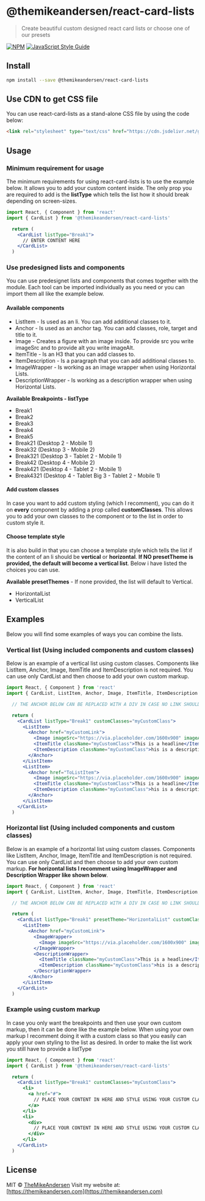 # @themikeandersen/react-card-lists

> Create beautiful custom designed react card lists or choose one of our presets

[![NPM](https://img.shields.io/npm/v/@themikeandersen/react-card-lists.svg)](https://www.npmjs.com/package/@themikeandersen/react-card-lists) [![JavaScript Style Guide](https://img.shields.io/badge/code_style-standard-brightgreen.svg)](https://standardjs.com)

## Install

```bash
npm install --save @themikeandersen/react-card-lists
```

## Use CDN to get CSS file
You can use react-card-lists as a stand-alone CSS file by using the code below:

```html
<link rel="stylesheet" type="text/css" href="https://cdn.jsdelivr.net/gh/WhereCanI/react-card-lists/src/cardStyle.css" />
```

## Usage
### Minimum requirement for usage
The minimum requirements for using react-card-lists is to use the example below. It allows you to add your custom content inside. The only prop you are required to add is the **listType** which tells the list how it should break depending on screen-sizes.

```jsx
import React, { Component } from 'react'
import { CardList } from '@themikeandersen/react-card-lists'

  return (
    <CardList listType="Break1">
      // ENTER CONTENT HERE
    </CardList>
  )
```

### Use predesigned lists and components
You can use predesignet lists and components that comes together with the module. Each tool can be imported individually as you need or you can import them all like the example below.

#### Available components
* ListItem - Is used as an li. You can add additional classes to it.
* Anchor - Is used as an anchor tag. You can add classes, role, target and title to it.
* Image - Creates a figure with an image inside. To provide src you write imageSrc and to provide alt you write imageAlt.
* ItemTitle - Is an H3 that you can add classes to.
* ItemDescription - Is a paragraph that you can add additional classes to.
* ImageWrapper - Is working as an image wrapper when using Horizontal Lists.
* DescriptionWrapper - Is working as a description wrapper when using Horizontal Lists.

**Available Breakpoints - listType**
* Break1
* Break2
* Break3
* Break4
* Break5
* Break21 (Desktop 2 - Mobile 1)
* Break32 (Desktop 3 - Mobile 2)
* Break321 (Desktop 3 - Tablet 2 - Mobile 1)
* Break42 (Desktop 4 - Mobile 2)
* Break421 (Desktop 4 - Tablet 2 - Mobile 1)
* Break4321 (Desktop 4 - Tablet Big 3 - Tablet 2 - Mobile 1)

#### Add custom classes
In case you want to add custom styling (which I recomment), you can do it on **every** component by adding a prop called **customClasses**. This allows you to add your own classes to the component or to the list in order to custom style it.

#### Choose template style
It is also build in that you can choose a template style which tells the list if the content of an li should be **vertical** or **horizontal**. **If NO presetTheme is provided, the default will become a vertical list**. Below i have listed the choices you can use.

**Available presetThemes** - If none provided, the list will default to Vertical.
* HorizontalList
* VerticalList

## Examples
Below you will find some examples of ways you can combine the lists.

### Vertical list (Using included components and custom classes)
Below is an example of a vertical list using custom classes. Components like ListItem, Anchor, Image, ItemTitle and ItemDescription is not required. You can use only CardList and then choose to add your own custom markup.

```jsx
import React, { Component } from 'react'
import { CardList, ListItem, Anchor, Image, ItemTitle, ItemDescription } from '@themikeandersen/react-card-lists'

  // THE ANCHOR BELOW CAN BE REPLACED WITH A DIV IN CASE NO LINK SHOULD BE PROVIDED

  return (
    <CardList listType="Break1" customClasses="myCustomClass">
      <ListItem>
        <Anchor href="myCustomLink">
          <Image imageSrc="https://via.placeholder.com/1600x900" imageAlt="Default Image alt" />
          <ItemTitle className="myCustomClass">This is a headline</ItemTitle>
          <ItemDescription className="myCustomClass">his is a description holding some of the description for each item.</ItemDescription>
        </Anchor>
      </ListItem>
      <ListItem>
        <Anchor href="ToListItem">
          <Image imageSrc="https://via.placeholder.com/1600x900" imageAlt="Default Image alt" />
          <ItemTitle className="myCustomClass">This is a headline</ItemTitle>
          <ItemDescription className="myCustomClass">his is a description holding some of the description for each item.</ItemDescription>
        </Anchor>
      </ListItem>
    </CardList>
  )
```

### Horizontal list (Using included components and custom classes)
Below is an example of a horizontal list using custom classes. Components like ListItem, Anchor, Image, ItemTitle and ItemDescription is not required. You can use only CardList and then choose to add your own custom markup. **For horizontal lists I recomment using ImageWrapper and Description Wrapper like shown below**.

```jsx
import React, { Component } from 'react'
import { CardList, ListItem, Anchor, Image, ItemTitle, ItemDescription, ImageWrapper, DescriptionWrapper } from '@themikeandersen/react-card-lists'

  // THE ANCHOR BELOW CAN BE REPLACED WITH A DIV IN CASE NO LINK SHOULD BE PROVIDED

  return (
    <CardList listType="Break1" presetTheme="HorizontalList" customClasses="myCustomClass">
      <ListItem>
        <Anchor href="myCustomLink">
          <ImageWrapper>
            <Image imageSrc="https://via.placeholder.com/1600x900" imageAlt="Default Image alt" />
          </ImageWrapper>
          <DescriptionWrapper>
            <ItemTitle className="myCustomClass">This is a headline</ItemTitle>
            <ItemDescription className="myCustomClass">his is a description holding some of the description for each item.</ItemDescription>
          </DescriptionWrapper>
        </Anchor>
      </ListItem>
    </CardList>
  )
```

### Example using custom markup
In case you only want the breakpoints and then use your own custom markup, then it can be done like the example below. When using your own markup I recomment doing it with a custom class so that you easily can apply your own styling to the list as desired. In order to make the list work you still have to provide a listType

```jsx
import React, { Component } from 'react'
import { CardList } from '@themikeandersen/react-card-lists'

  return (
    <CardList listType="Break1" customClasses="myCustomClass">
      <li>
        <a href="#">
          // PLACE YOUR CONTENT IN HERE AND STYLE USING YOUR CUSTOM CLASS
        </a>
      </li>
      <li>
        <div>
          // PLACE YOUR CONTENT IN HERE AND STYLE USING YOUR CUSTOM CLASS
        </div>
      </li>
    </CardList>
  )
```

## License

MIT © [TheMikeAndersen](https://github.com/WhereCanI)
Visit my website at: [https://themikeandersen.com](https://themikeandersen.com)

